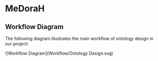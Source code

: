 # MeDoraH

## Workflow Diagram

The following diagram illustrates the main workflow of ontology design in our project:

![Workflow Diagram](Workflow/Ontology Design.svg)





